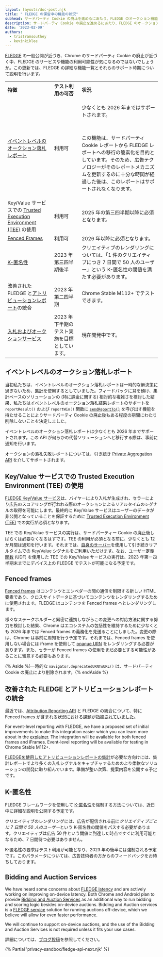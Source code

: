 ```yaml
---
layout: layouts/doc-post.njk
title: " FLEDGE の保留中の機能の状況"
subhead: サードパーティ Cookie の廃止を進めるにあたり、FLEDGE のオークション機能の現状について説明します。
description: サードパーティ Cookie の廃止を進めるにあたり、FLEDGE のオークション機能の現状について説明します。
date: '2023-02-09'
authors:
  - tristramsouthey
  - kevinkiklee
---
```


[FLEDGE](/docs/privacy-sandbox/fledge/) の一般公開が近づき、Chrome のサードパーティ Cookie の廃止が近づく中、FLEDGE のサービスや機能の利用可能性が気になるのではないでしょうか。この更新では、FLEDGE の詳細な機能一覧とそれらのサポート時期について説明を行います。

<table>
  <tr>
   <td>
<strong>特徴</strong>
   </td>
   <td>
<strong>テスト利用の可否</strong>
   </td>
   <td>
<strong>状況</strong>
   </td>
  </tr>
  <tr>
   <td><a href="https://github.com/WICG/turtledove/blob/main/FLEDGE.md#5-event-level-reporting-for-now">イベントレベルのオークション落札レポート</a></td>
   <td>利用可</td>
   <td>
   <p>少なくとも 2026 年まではサポートされます。</p>
<br>
   <p>この機能は、サードパーティ Cookie レポートから FLEDGE レポートへの移行の簡素化を目的としています。そのため、広告テクノロジーがそのレポートメカニズムを更新するのに十分な時間が経過した後は、このレポートはサポートされなくなります。</p>
   </td>
  </tr>
  <tr>
   <td>Key/Value サービスでの <a href="https://github.com/privacysandbox/fledge-docs/blob/main/trusted_services_overview.md#trusted-execution-environment">Trusted Execution Environment (TEE)</a> の使用</td>
   <td>利用可</td>
   <td>2025 年の第三四半期以降に必須となります。</td>
  </tr>
  <tr>
   <td><a href="/docs/privacy-sandbox/fenced-frame/">Fenced Frames</a></td>
   <td>利用可</td>
   <td>2026 年以降に必須となります。</td>
  </tr>
  <tr>
   <td><a href="https://github.com/WICG/turtledove/blob/main/FLEDGE_k_anonymity_server.md">K-匿名性</a></td>
   <td>2023 年第三四半期後半</td>
   <td>クリエイティブのレンダリングについては、「1 件のクリエイティブにつき 7 日間で 50 人のユーザー」という K-匿名性の閾値を満たす必要があります。</td>
  </tr>
  <tr>
   <td>改善された FLEDGE と<a href="/docs/privacy-sandbox/attribution-reporting/">アトリビューションレポート</a>の統合</td>
   <td>2023 年第二四半期</td>
   <td>Chrome Stable M112+ でテストできます。</td>
  </tr>
  <tr>
   <td><a href="/blog/fledge-service-overview/#bidding-auction-service">入札およびオークションサービス</a></td>
   <td>2023 年下半期のテスト実施を目標としています。</td>
   <td>現在開発中です。</td>
  </tr>
</table>

## イベントレベルのオークション落札レポート

当初私たちは、イベントレベルのオークション落札レポートは一時的な解決策に過ぎないため、[集計](/docs/privacy-sandbox/private-aggregation/)を使用するとしていました。フィードバックに耳を傾け、集計ベースのソリューションの (特に課金に関する) 相対的な複雑さを検討した結果、私たちは[イベントレベルのオークション落札結果レポート](https://github.com/WICG/turtledove/blob/main/FLEDGE.md#5-event-level-reporting-for-now)のサポートを `reportResult()` および `reportWin()` 関数に [`sendReportTo()`](https://github.com/WICG/turtledove/blob/main/Proposed_First_FLEDGE_OT_Details.md#reporting) を呼び出す機能を持たせることによりサードパーティ Cookie の廃止後もある程度の期間にわたり削除しないことを決定しました。

イベントレベルのオークション落札レポートは少なくとも 2026 年までサポートされます。この API が何らかの代替ソリューションへと移行する際は、事前に通知を行います。

オークションの落札失敗レポートについては、引き続き [Private Aggregation API](https://github.com/WICG/turtledove/blob/main/FLEDGE_extended_PA_reporting.md) を介してサポートされます。

## Key/Value サービスでの Trusted Execution Environment (TEE) の使用

[FLEDGE Key/Value サービス](/blog/open-sourcing-fledge-key-value-service/)は、バイヤーにより入札が生成され、セラーにより広告のスコアリングが行われる際のオークションによるリアルタイムのシグナルの取得を可能にします。最終的に Key/Value サービスはユーザーのデータが非公開となっていることを保証するために [Trusted Execution Environment (TEE)](https://github.com/privacysandbox/fledge-docs/blob/main/trusted_services_overview.md#trusted-execution-environment) での実行が必須となります。

TEE での Key/Value サービスの実行は、サードパーティー Cookie の廃止後しばらくは必要なくなるはずです。TEE の利用が必須となる前に、少なくとも 12 か月間は通知を行います。それまでは、[自身のサーバー](https://github.com/WICG/turtledove/blob/main/FLEDGE.md#3-buyers-provide-ads-and-bidding-functions-byos-for-now)を使用して引き続きリアルタイムでの Key/Value シグナルをご利用いただけます。なお、[ユーザー定義関数](https://github.com/privacysandbox/fledge-docs/blob/main/key_value_service_trust_model.md#support-for-user-defined-functions-udfs) (UDF) を使用した TEE での Key/Value サービスの実行は、2023 年第一四半期末までにデバイス上の FLEDGE でテストが可能になる予定です。

## Fenced frames

[Fenced frames](/docs/privacy-sandbox/fenced-frame/) はコンテンツとエンベダーの間の通信を制限する新しい HTML 要素であり、クロスサイトデータに基づいてコンテンツをレンダリングするために使用されます。FLEDGE はコンテンツを Fenced frames へとレンダリングします。

様々なステークホルダーと緊密に連携しながらこの変更への対応方法に関する努力を検討した結果、Chrome はエコシステムの包括性を維持するために少なくとも 2026 年までは Fenced frames の義務化を見送ることにしました。変更の際は、Chrome は事前に周知を行う予定です。それまでは、Fenced frames を使用しない場合には iframe を使用して [opaque URN](https://github.com/WICG/fenced-frame/blob/master/explainer/opaque_src.md)  をレンダリングする必要があります。また、セラーが Fenced frames の使用をまだ必要とする可能性があることに留意する必要もあります。

{% Aside %}一時的な `navigator.deprecatedURNToURL()` は、サードパーティ Cookie の廃止により削除されます。{% endAside %}

## 改善された FLEDGE とアトリビューションレポートの統合

最近では、[Attribution Reporting API](https://github.com/WICG/turtledove/issues/281) と FLEDGE の統合について、特に Fenced frames が含まれる状況における課題が[指摘されていました](/docs/privacy-sandbox/attribution-reporting/)。

For event-level reporting with FLEDGE, we have a proposed set of initial improvements to make this integration easier which you can learn more about in the [explainer](https://github.com/WICG/turtledove/blob/main/Fenced_Frames_Ads_Reporting.md#support-for-attribution-reporting). The integration will be available for both fenced frames and iFrames. Event-level reporting will be available for testing in Chrome Stable M112+.

[FLEDGEを使用したアトリビューションレポートの集計](https://github.com/WICG/turtledove/issues/289)が必要な方向けには、集計レポートでより多くの入札シグナルをキャプチャするためのより柔軟なソリューションの開発に取り組んでいます。準備が整い次第、提案内容を公開する予定です。

## K-匿名性

FLEDGE フレームワークを使用して [K-匿名性](https://github.com/WICG/turtledove/blob/main/FLEDGE_k_anonymity_server.md)を強制する方法については、近日中に詳細な説明を公開する予定です。

クリエイティブのレンダリングには、広告が配信される前に*クリエイティブごとに 7 日間で 50 人のユーザー*という K-匿名性の閾値をパスする必要があります。クリエイティブは広告 50 件という閾値に到達した時点ですぐに利用可能となるため、7 日間待つ必要はありません。

K-匿名性の要求はテスト利用が可能となり、2023 年の後半には強制される予定です。このパラメータについては、広告技術者の方からのフィードバックをお待ちしております。

## Bidding and Auction Services

We have heard some concerns about [FLEDGE latency](https://github.com/WICG/turtledove/issues/385) and are actively working on improving on-device latency. Both Chrome and Android plan to provide [Bidding and Auction Services](https://github.com/privacysandbox/fledge-docs/blob/main/bidding_auction_services_api.md) as an additional way to run bidding and scoring logic besides on-device auctions. Bidding and Auction services is a [FLEDGE service](/blog/fledge-service-overview/) solution for running auctions off-device, which we believe will allow for even faster performance.

We will continue to support on-device auctions, and the use of the Bidding and Auction Services is not required unless it fits your use cases.

詳細については、[ブログ投稿](/blog/bidding-and-auction-services-availability/)を参照してください。

{% Partial 'privacy-sandbox/fledge-api-next.njk' %}
